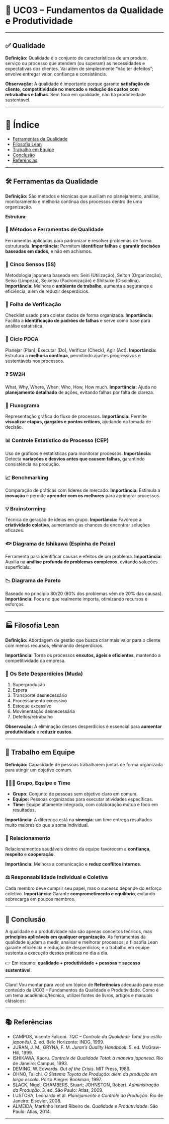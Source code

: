 # 📘 UC03 – Fundamentos da Qualidade e Produtividade

---

## ✅ Qualidade

**Definição:**
Qualidade é o conjunto de características de um produto, serviço ou processo que atendem (ou superam) as necessidades e expectativas dos clientes. Vai além de simplesmente “não ter defeitos”; envolve entregar valor, confiança e consistência.

**Observação:**
A qualidade é importante porque garante **satisfação do cliente**, **competitividade no mercado** e **redução de custos com retrabalhos e falhas**. Sem foco em qualidade, não há produtividade sustentável.

---

# 📑 Índice

* [Ferramentas da Qualidade](#%EF%B8%8F-ferramentas-da-qualidade)
* [Filosofia Lean](#-filosofia-lean)
* [Trabalho em Equipe](#-trabalho-em-equipe)
* [Conclusão](#-conclusão)
* [Referências](#-referências)

---

## 🛠️ Ferramentas da Qualidade

**Definição:**
São métodos e técnicas que auxiliam no planejamento, análise, monitoramento e melhoria contínua dos processos dentro de uma organização.

**Estrutura:**

### 🔧 Métodos e Ferramentas de Qualidade

Ferramentas aplicadas para padronizar e resolver problemas de forma estruturada.
**Importância:** Permitem **identificar falhas** e **garantir decisões baseadas em dados**, e não em achismos.

### 🧹 Cinco Sensos (5S)

Metodologia japonesa baseada em: Seiri (Utilização), Seiton (Organização), Seiso (Limpeza), Seiketsu (Padronização) e Shitsuke (Disciplina).
**Importância:** Melhora o **ambiente de trabalho**, aumenta a segurança e eficiência, além de reduzir desperdícios.

### 📝 Folha de Verificação

Checklist usado para coletar dados de forma organizada.
**Importância:** Facilita a **identificação de padrões de falhas** e serve como base para análise estatística.

### 🔄 Ciclo PDCA

Planejar (Plan), Executar (Do), Verificar (Check), Agir (Act).
**Importância:** Estrutura a **melhoria contínua**, permitindo ajustes progressivos e sustentáveis nos processos.

### ❓ 5W2H

What, Why, Where, When, Who, How, How much.
**Importância:** Ajuda no **planejamento detalhado** de ações, evitando falhas por falta de clareza.

### 🔀 Fluxograma

Representação gráfica do fluxo de processos.
**Importância:** Permite **visualizar etapas, gargalos e pontos críticos**, ajudando na tomada de decisão.

### 📊 Controle Estatístico do Processo (CEP)

Uso de gráficos e estatísticas para monitorar processos.
**Importância:** Detecta **variações e desvios antes que causem falhas**, garantindo consistência na produção.

### 📈 Benchmarking

Comparação de práticas com líderes de mercado.
**Importância:** Estimula a **inovação** e permite **aprender com os melhores** para aprimorar processos.

### 💡 Brainstorming

Técnica de geração de ideias em grupo.
**Importância:** Favorece a **criatividade coletiva**, aumentando as chances de encontrar soluções eficazes.

### 🐟 Diagrama de Ishikawa (Espinha de Peixe)

Ferramenta para identificar causas e efeitos de um problema.
**Importância:** Auxilia na **análise profunda de problemas complexos**, evitando soluções superficiais.

### 📉 Diagrama de Pareto

Baseado no princípio 80/20 (80% dos problemas vêm de 20% das causas).
**Importância:** Foca no que realmente importa, otimizando recursos e esforços.

---

## 🏭 Filosofia Lean

**Definição:**
Abordagem de gestão que busca criar mais valor para o cliente com menos recursos, eliminando desperdícios.

**Importância:**
Torna os processos **enxutos, ágeis e eficientes**, mantendo a competitividade da empresa.

### 🚮 Os Sete Desperdícios (Muda)

1. Superprodução
2. Espera
3. Transporte desnecessário
4. Processamento excessivo
5. Estoque excessivo
6. Movimentação desnecessária
7. Defeitos/retrabalho

**Observação:**
A eliminação desses desperdícios é essencial para **aumentar produtividade** e **reduzir custos**.

---

## 👥 Trabalho em Equipe

**Definição:**
Capacidade de pessoas trabalharem juntas de forma organizada para atingir um objetivo comum.

### 👨‍👩‍👦 Grupo, Equipe e Time

* **Grupo:** Conjunto de pessoas sem objetivo claro em comum.
* **Equipe:** Pessoas organizadas para executar atividades específicas.
* **Time:** Equipe altamente integrada, com colaboração mútua e foco em resultados.

**Importância:**
A diferença está na **sinergia**: um time entrega resultados muito maiores do que a soma individual.

### 🔗 Relacionamento

Relacionamentos saudáveis dentro da equipe favorecem a **confiança**, **respeito** e **cooperação**.

**Importância:**
Melhora a comunicação e **reduz conflitos internos**.

### ⚖️ Responsabilidade Individual e Coletiva

Cada membro deve cumprir seu papel, mas o sucesso depende do esforço coletivo.
**Importância:**
Garante **comprometimento e equilíbrio**, evitando sobrecarga em poucos membros.

---

## 🏁 Conclusão

A qualidade e a produtividade não são apenas conceitos teóricos, mas **princípios aplicáveis em qualquer organização**. As ferramentas da qualidade ajudam a medir, analisar e melhorar processos; a filosofia Lean garante eficiência e redução de desperdícios; e o trabalho em equipe sustenta a execução dessas práticas no dia a dia.

👉 Em resumo: **qualidade + produtividade + pessoas = sucesso sustentável**.

---

Claro! Vou montar para você um tópico de **Referências** adequado para esse conteúdo da UC03 – Fundamentos da Qualidade e Produtividade. Como é um tema acadêmico/técnico, utilizei fontes de livros, artigos e manuais clássicos:

---

## 📚 Referências

* CAMPOS, Vicente Falconi. *TQC – Controle da Qualidade Total (no estilo japonês)*. 2. ed. Belo Horizonte: INDG, 1999.
* JURAN, J. M.; GRYNA, F. M. *Juran’s Quality Handbook*. 5. ed. McGraw-Hill, 1999.
* ISHIKAWA, Kaoru. *Controle de Qualidade Total: à maneira japonesa*. Rio de Janeiro: Campus, 1993.
* DEMING, W. Edwards. *Out of the Crisis*. MIT Press, 1986.
* OHNO, Taiichi. *O Sistema Toyota de Produção: além da produção em larga escala*. Porto Alegre: Bookman, 1997.
* SLACK, Nigel; CHAMBERS, Stuart; JOHNSTON, Robert. *Administração da Produção*. 3. ed. São Paulo: Atlas, 2009.
* LUSTOSA, Leonardo et al. *Planejamento e Controle da Produção*. Rio de Janeiro: Elsevier, 2008.
* ALMEIDA, Martinho Isnard Ribeiro de. *Qualidade e Produtividade*. São Paulo: Atlas, 2014.

---






